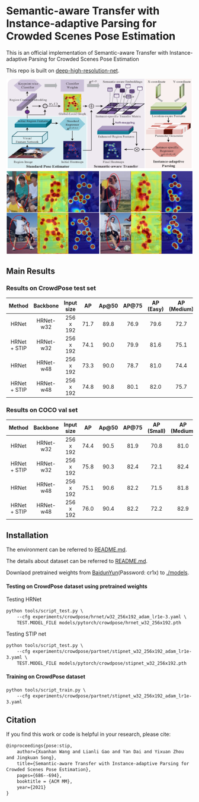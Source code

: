 # Semantic-aware Transfer with Instance-adaptive Parsing for Crowded Scenes Pose Estimation
This is an official implementation of Semantic-aware Transfer with Instance-adaptive Parsing for Crowded Scenes Pose Estimation

This repo is built on [deep-high-resolution-net](https://github.com/leoxiaobin/deep-high-resolution-net.pytorch).

![](/figures/framework.png)
![](/figures/vis_model.png)
## Main Results
### Results on CrowdPose test set
| Method             | Backbone   | Input size  |  AP   | Ap@50 | AP@75 | AP (Easy) | AP (Medium) | AP (Hard) |
|:---------------:|:---------------:|:---------------:|:---------------:|:---------------:|:---------------:|:---------------:|:---------------:|:---------------:|
| HRNet              | HRNet-w32  | 256 x 192   | 71.7  | 89.8  |  76.9  |  79.6     |    72.7     |    61.5   | 
| HRNet + STIP       | HRNet-w32  | 256 x 192   | 74.1  | 90.0  |  79.9  |  81.6     |    75.1     |    64.3   |
| HRNet              | HRNet-w48  | 256 x 192   | 73.3  | 90.0  |  78.7  |  81.0     |    74.4     |    63.4   | 
| HRNet + STIP       | HRNet-w48  | 256 x 192   | 74.8  | 90.8  |  80.1  |  82.0     |    75.7     |    65.0   |

### Results on COCO val set
| Method             | Backbone   | Input size  |  AP   | Ap@50 | AP@75 | AP (Small) | AP (Medium) | AP (Large) |
|:---------------:|:---------------:|:---------------:|:---------------:|:---------------:|:---------------:|:---------------:|:---------------:|:---------------:|
| HRNet              | HRNet-w32  | 256 x 192   | 74.4  | 90.5  |  81.9  |  70.8     |    81.0     |    79.8   | 
| HRNet + STIP       | HRNet-w32  | 256 x 192   | 75.8  | 90.3  |  82.4  |  72.1     |    82.4     |    80.8   |
| HRNet              | HRNet-w48  | 256 x 192   | 75.1  | 90.6  |  82.2  |  71.5     |    81.8     |    80.4   | 
| HRNet + STIP       | HRNet-w48  | 256 x 192   | 76.0  | 90.4  |  82.2  |  72.2     |    82.9     |    81.1   |

## Installation

The environment can be referred to [README.md](https://github.com/leoxiaobin/deep-high-resolution-net.pytorch/blob/master/README.md).

The details about dataset can be referred to [README.md](https://github.com/HRNet/HigherHRNet-Human-Pose-Estimation/blob/master/README.md).

Downlaod pretrained weights from [BaidunYun](https://pan.baidu.com/s/1BavoWmV6aOuGiJzbSsSaMw?pwd=cr1x)(Password: cr1x) to [./models](!./models).

#### Testing on CrowdPose dataset using pretrained weights

Testing HRNet
```
python tools/script_test.py \
    --cfg experiments/crowdpose/hrnet/w32_256x192_adam_lr1e-3.yaml \
    TEST.MODEL_FILE models/pytorch/crowdpose/hrnet_w32_256x192.pth
```

Testing STIP net
```
python tools/script_test.py \
    --cfg experiments/crowdpose/partnet/stipnet_w32_256x192_adam_lr1e-3.yaml \
    TEST.MODEL_FILE models/pytorch/crowdpose/stipnet_w32_256x192.pth
```

#### Training on CrowdPose dataset

```
python tools/script_train.py \
    --cfg experiments/crowdpose/partnet/stipnet_w32_256x192_adam_lr1e-3.yaml 
```

## Citation
If you find this work or code is helpful in your research, please cite:
```
@inproceedings{pose:stip,
	author={Xuanhan Wang and Lianli Gao and Yan Dai and Yixuan Zhou and Jingkuan Song},
	title={Semantic-aware Transfer with Instance-adaptive Parsing for Crowded Scenes Pose Estimation},
	pages={686--694},
	booktitle = {ACM MM},
	year={2021}
}
```